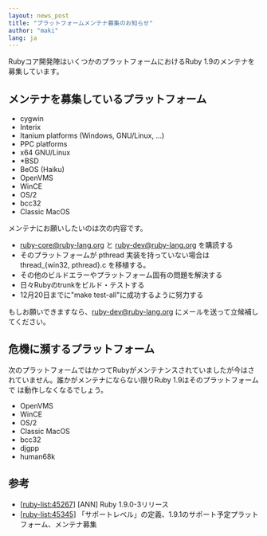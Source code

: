 ```yaml
---
layout: news_post
title: "プラットフォームメンテナ募集のお知らせ"
author: "maki"
lang: ja
---
```


Rubyコア開発陣はいくつかのプラットフォームにおけるRuby 1.9のメンテナを募集しています。

## メンテナを募集しているプラットフォーム

* cygwin
* Interix
* Itanium platforms (Windows, GNU/Linux, ...)
* PPC platforms
* x64 GNU/Linux
* \*BSD
* BeOS (Haiku)
* OpenVMS
* WinCE
* OS/2
* bcc32
* Classic MacOS

メンテナにお願いしたいのは次の内容です。

* ruby-core@ruby-lang.org と ruby-dev@ruby-lang.org を購読する
* そのプラットフォームが pthread 実装を持っていない場合は thread\_\{win32, pthread}.c を移植する。
* その他のビルドエラーやプラットフォーム固有の問題を解決する
* 日々Rubyのtrunkをビルド・テストする
* 12月20日までに\"make test-all\"に成功するように努力する

もしお願いできますなら、ruby-dev@ruby-lang.org にメールを送って立候補してください。

## 危機に瀕するプラットフォーム

次のプラットフォームではかつてRubyがメンテナンスされていましたが今はされていません。誰かがメンテナにならない限りRuby
1.9はそのプラットフォームで は動作しなくなるでしょう。

* OpenVMS
* WinCE
* OS/2
* Classic MacOS
* bcc32
* djgpp
* human68k

## 参考

* [\[ruby-list:45267\]][1] \[ANN\] Ruby 1.9.0-3リリース
* [\[ruby-list:45345\]][2] 「サポートレベル」の定義、1.9.1のサポート予定プラットフォーム、メンテナ募集



[1]: http://blade.nagaokaut.ac.jp/cgi-bin/scat.rb/ruby/ruby-list/45267 
[2]: http://blade.nagaokaut.ac.jp/cgi-bin/scat.rb/ruby/ruby-list/45345 
